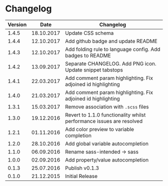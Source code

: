 # Changelog

| Version | Date | Changelog|
| ------- | -------- | ------ |
| 1.4.5 | 18.10.2017 | Update CSS schema |
| 1.4.4 | 12.10.2017 | Add github badge and update README |
| 1.4.3 | 12.10.2017 | Add folding rule to language config. Add badges to README |
| 1.4.2 | 13.09.2017 | Separate CHANGELOG. Add PNG icon. Update snippet tabstops |
| 1.4.1 | 22.03.2017 | Add comment param highlighting. Fix adjoined id highlighting |
| 1.4.0 | 21.03.2017 | Add comment param highlighting. Fix adjoined id highlighting |
| 1.3.1 | 15.03.2017 | Remove association with `.scss` files |
| 1.3.0 | 19.12.2016 | Revert to 1.1.0 functionality whilst performance issues are resolved |
| 1.2.1 | 01.11.2016 | Add color preview to variable completion |
| 1.2.0 | 28.10.2016 | Add global variable autocompletion |
| 1.1.0 | 06.09.2016 | Rename sass-intended -> sass |
| 1.0.0 | 02.09.2016 | Add property/value autocompletion |
| 0.1.3 | 25.07.2016 | Publish v0.1.3 |
| 0.1.0 | 21.12.2015 | Initial Release |
